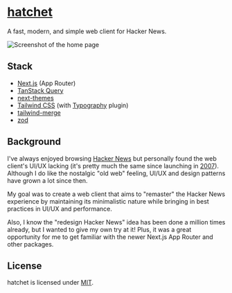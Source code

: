 # [hatchet](https://github.com/tommyxchow/next-template)

A fast, modern, and simple web client for Hacker News.

![Screenshot of the home page](https://github.com/tommyxchow/hatchet/assets/54859075/cae22d65-668e-48f0-877d-90c82feb95f9)

## Stack

- [Next.js](https://nextjs.org/) (App Router)
- [TanStack Query](https://tanstack.com/query/latest)
- [next-themes](https://github.com/pacocoursey/next-themes)
- [Tailwind CSS](https://tailwindcss.com/) (with [Typography](https://tailwindcss.com/docs/typography-plugin) plugin)
- [tailwind-merge](https://github.com/dcastil/tailwind-merge)
- [zod](https://zod.dev/)

## Background

I've always enjoyed browsing [Hacker News](https://news.ycombinator.com/) but personally found the web client's UI/UX lacking (it's pretty much the same since launching in [2007](https://web.archive.org/web/20070221033032/https://news.ycombinator.com/)). Although I do like the nostalgic "old web" feeling, UI/UX and design patterns have grown a lot since then.

My goal was to create a web client that aims to "remaster" the Hacker News experience by maintaining its minimalistic nature while bringing in best practices in UI/UX and performance.

Also, I know the "redesign Hacker News" idea has been done a million times already, but I wanted to give my own try at it! Plus, it was a great opportunity for me to get familiar with the newer Next.js App Router and other packages.

## License

hatchet is licensed under [MIT](LICENSE).
